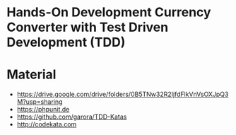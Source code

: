 # Hands-On Development Currency Converter with Test Driven Development (TDD)

# Material
- https://drive.google.com/drive/folders/0B5TNw32R2IjfdFlkVnVsOXJpQ3M?usp=sharing
- https://phpunit.de
- https://github.com/garora/TDD-Katas
- http://codekata.com
